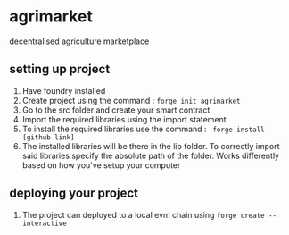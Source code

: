 # agrimarket
decentralised agriculture marketplace

## setting up project
1. Have foundry installed
2. Create project using the command : ```forge init agrimarket```
3. Go to the src folder and create your smart contract
4. Import the required libraries using the import statement
5. To install the required libraries use the command : ``` forge install [github link]```
6. The installed libraries will be there in the lib folder. To correctly import said libraries specify the absolute path of the folder. Works differently based on how you've setup your computer

## deploying your project
1. The project can deployed to a local evm chain using ```forge create --interactive```
